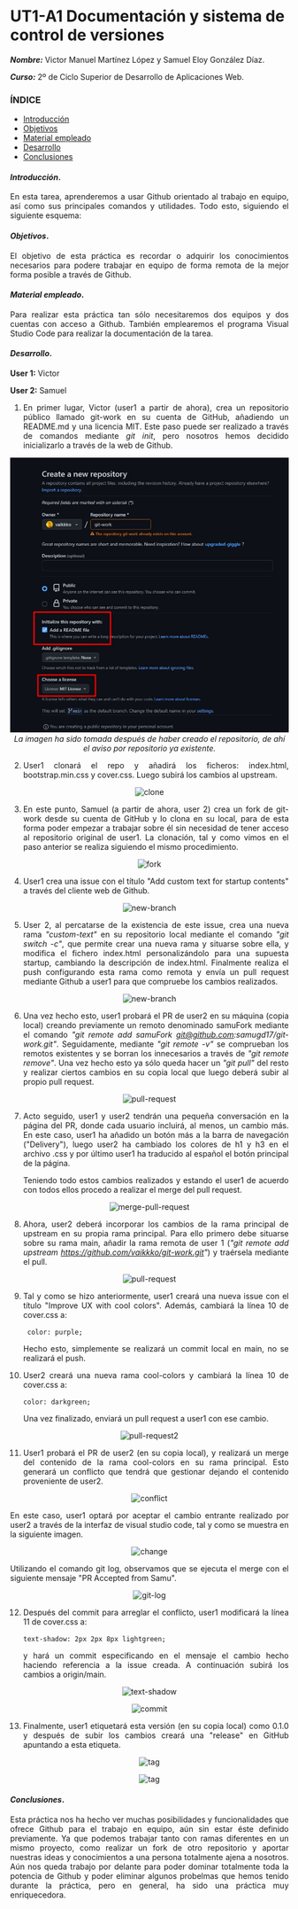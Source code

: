 # UT1-A1 Documentación y sistema de control de versiones

<div align="justify">

***Nombre:*** Victor Manuel Martínez López y Samuel Eloy González Díaz.

***Curso:*** 2º de Ciclo Superior de Desarrollo de Aplicaciones Web.

### ÍNDICE

+ [Introducción](#id1)
+ [Objetivos](#id2)
+ [Material empleado](#id3)
+ [Desarrollo](#id4)
+ [Conclusiones](#id5)


#### ***Introducción***. <a name="id1"></a>

En esta tarea, aprenderemos a usar Github orientado al trabajo en equipo, así como sus principales comandos y utilidades. Todo esto, siguiendo el siguiente esquema:

#### ***Objetivos***. <a name="id2"></a>

El objetivo de esta práctica es recordar o adquirir los conocimientos necesarios para podere trabajar en equipo de forma remota de la mejor forma posible a través de Github.

#### ***Material empleado***. <a name="id3"></a>

Para realizar esta práctica tan sólo necesitaremos dos equipos y dos cuentas con acceso a Github. También emplearemos el programa Visual Studio Code para realizar la documentación de la tarea.

#### ***Desarrollo***. <a name="id4"></a>

__User 1:__ Victor

__User 2:__ Samuel

1. En primer lugar, Victor (user1 a partir de ahora), crea un repositorio público llamado git-work en su cuenta de GitHub, añadiendo un README.md y una licencia MIT. Este paso puede ser realizado a través de comandos mediante _git init_, pero nosotros hemos decidido inicializarlo a través de la web de Github.
<div align="center">

![create-repo](a1/img/create-repository.jpeg)
_La imagen ha sido tomada después de haber creado el repositorio, de ahí el aviso por repositorio ya existente._

</div>

2. User1 clonará el repo y añadirá los ficheros: index.html, bootstrap.min.css y cover.css. Luego subirá los cambios al upstream.

<div align="center">

![clone](img/clone.jpeg)

</div>

3. En este punto, Samuel (a partir de ahora, user 2) crea un fork de git-work desde su cuenta de GitHub y lo clona en su local, para de esta forma poder empezar a trabajar sobre él sin necesidad de tener acceso al repositorio original de user1. La clonación, tal y como vimos en el paso anterior se realiza siguiendo el mismo procedimiento.

<div align="center">

![fork](img/fork.png)

</div>

4. User1 crea una issue con el título "Add custom text for startup contents" a través del cliente web de Github.

<div align="center">

![new-branch](img/new-issue.jpeg)

</div>

5. User 2, al percatarse de la existencia de este issue, crea una nueva rama _"custom-text"_ en su repositorio local mediante el comando _"git switch -c"_, que permite crear una nueva rama y situarse sobre ella, y modifica el fichero index.html personalizándolo para una supuesta startup, cambiando la descripción de index.html. Finalmente realiza el push configurando esta rama como remota y envía un pull request mediante Github a user1 para que compruebe los cambios realizados.

<div align="center">

![new-branch](img/new_branch.png)

</div>

6. Una vez hecho esto, user1 probará el PR de user2  en su máquina (copia local) creando previamente un remoto denominado samuFork mediante  el comando _"git remote add samuFork git@github.com:samugd17/git-work.git"_. Seguidamente, mediante _"git remote -v"_ se comprueban los remotos existentes y se borran los innecesarios a través de _"git remote remove"_. Una vez hecho esto ya sólo queda hacer un _"git pull"_ del resto y realizar ciertos cambios en su copia local que luego deberá subir al propio pull request.

<div align="center">

![pull-request](img/punto9.png)

</div>

7. Acto seguido, user1  y user2  tendrán una pequeña conversación en la página del PR, donde cada usuario incluirá, al menos, un cambio más. En este caso, user1 ha añadido un botón más a la barra de navegación ("Delivery"), luego user2 ha cambiado los colores de h1 y h3 en el archivo .css y por último user1 ha traducido al español el botón principal de la página.

    Teniendo todo estos cambios realizados y estando el user1 de acuerdo con todos ellos procedo a realizar el merge del pull request.

<div align="center">

![merge-pull-request](img/punto10.png)

</div>

8. Ahora, user2  deberá incorporar los cambios de la rama principal de upstream en su propia rama principal. Para ello primero debe situarse sobre su rama main, añadir la rama remota de user 1 (_"git remote add upstream https://github.com/vaikkko/git-work.git"_) y traérsela mediante el pull.

<div align="center">

![pull-request](img/punto12.png)

</div>

9. Tal y como se hizo anteriormente, user1  creará una nueva issue con el título "Improve UX with cool colors". Además, cambiará la línea 10 de cover.css a:

        color: purple;

    Hecho esto, simplemente se realizará un commit local en main, no se realizará el push. 

10. User2  creará una nueva rama cool-colors y cambiará la línea 10 de cover.css a:

        color: darkgreen;

    Una vez finalizado, enviará un pull request a user1 con ese cambio.

<div align="center">

![pull-request2](img/punto17.png)

</div>

11. User1  probará el PR de user2  (en su copia local), y realizará un merge del contenido de la rama cool-colors en su rama principal. Esto generará un conflicto que tendrá que gestionar dejando el contenido proveniente de user2.

<div align="center">

![conflict](img/conflict.png)

</div>

En este caso, user1 optará por aceptar el cambio entrante realizado por user2 a través de la interfaz de visual studio code, tal y como se muestra en la siguiente imagen.

<div align="center">

![change](img/change.png)

</div>

Utilizando el comando git log, observamos que se ejecuta el merge con el siguiente mensaje "PR Accepted from Samu".
<div align="center">

![git-log](img/19.png)

</div>

12. Después del commit para arreglar el conflicto, user1  modificará la línea 11 de cover.css a:

        text-shadow: 2px 2px 8px lightgreen;

    y hará un commit especificando en el mensaje el cambio hecho haciendo referencia a la issue creada. A continuación subirá los cambios a origin/main.

<div align="center">

![text-shadow](img/20.png)

</div>
<div align="center">

![commit](img/20.1.png)

</div>

13. Finalmente, user1  etiquetará esta versión (en su copia local) como 0.1.0 y después de subir los cambios creará una "release" en GitHub apuntando a esta etiqueta.

<div align="center">

![tag](img/21.png)

</div>
<div align="center">

![tag](img/21.1.png)
</div>

#### ***Conclusiones***. <a name="id5"></a>

Esta práctica nos ha hecho ver muchas posibilidades y funcionalidades que ofrece Github para el trabajo en equipo, aún sin estar éste definido previamente. Ya que podemos trabajar tanto con ramas diferentes en un mismo proyecto, como realizar un fork de otro repositorio y aportar nuestras ideas y conocimientos a una persona totalmente ajena a nosotros. Aún nos queda trabajo por delante para poder dominar totalmente toda la potencia de Github y poder eliminar algunos probelmas que hemos tenido durante la práctica, pero en general, ha sido una práctica muy enriquecedora.

</div>
